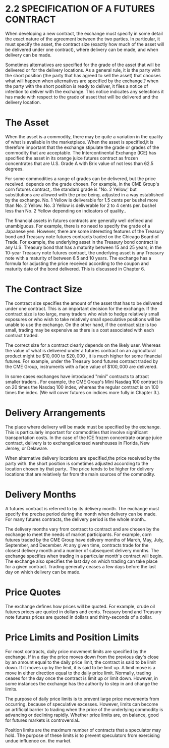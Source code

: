 # 2.2 SPECIFICATION OF A FUTURES CONTRACT  

When developing a new contract, the exchange must specify in some detail the exact nature of the agreement between the two parties. In particular, it must specify the asset, the contract size (exactly how much of the asset will be delivered under one contract), where delivery can be made, and when delivery can be made.  

Sometimes alternatives are specified for the grade of the asset that will be delivered or for the delivery locations. As a general rule, it is the party with the short position (the party that has agreed to sell the asset) that chooses what will happen when alternatives are specified by the exchange.? when the party with the short position is ready to deliver, it files a notice of intention to deliver with the exchange. This notice indicates any selections it has made with respect to the grade of asset that will be delivered and the delivery location.  

# The Asset  

When the asset is a commodity, there may be quite a variation in the quality of what is available in the marketplace. When the asset is specified,it is therefore important that the exchange stipulate the grade or grades of the commodity that are acceptable. The Intercontinental Exchange (ICE) has specified the asset in its orange juice futures contract as frozen concentrates that are U.S. Grade A with Brix value of not less than 62.5 degrees.  

For some commodities a range of grades can be delivered, but the price received. depends on the grade chosen. For example, in the CME Group's corn futures contract,. the standard grade is "No. 2 Yellow,' but substitutions are allowed with the price being. adjusted in a way established by the exchange. No. 1 Yellow is deliverable for 1.5 cents per bushel more than No. 2 Yellow. No. 3 Yellow is deliverable for 2 to 4 cents per. bushel less than No. 2 Yellow depending on indicators of quality..  

The financial assets in futures contracts are generally well defined and unambiguous. For example, there is no need to specify the grade of a Japanese yen. However, there are some interesting features of the Treasury bond and Treasury note futures contracts traded on the Chicago Board of Trade. For example, the underlying asset in the Treasury bond contract is any U.S. Treasury bond that has a maturity between 15 and 25 years; in the 10-year Treasury note futures contract, the underlying asset is any Treasury note with a maturity of between 6.5 and 10 years. The exchange has a formula for adjusting the price received according to the coupon and maturity date of the bond delivered. This is discussed in Chapter 6.  

# The Contract Size  

The contract size specifies the amount of the asset that has to be delivered under one contract. This is an important decision for the exchange. If the contract size is too large, many traders who wish to hedge relatively small exposures or who wish to take relatively small speculative positions will be unable to use the exchange. On the other hand, if the contract size is too small, trading may be expensive as there is a cost associated with each contract traded.  

The correct size for a contract clearly depends on the likely user. Whereas the value of what is delivered under a futures contract on an agricultural product might be $\$10,000$ to $\$20,000$ , it is much higher for some financial futures. For example, under the Treasury bond futures contract traded by the CME Group, instruments with a face value of $\$100,000$ are delivered.  

In some cases exchanges have introduced "mini" contracts to attract smaller traders.. For example, the CME Group's Mini Nasdaq 100 contract is on 20 times the Nasdaq 100 index, whereas the regular contract is on 100 times the index. (We will cover futures on indices more fully in Chapter 3.).  

# Delivery Arrangements  

The place where delivery will be made must be specified by the exchange. This is particularly important for commodities that involve significant transportation costs. In the case of the ICE frozen concentrate orange juice contract, delivery is to exchangelicensed warehouses in Florida, New Jersey, or Delaware.  

When alternative delivery locations are specified,the price received by the party with. the short position is sometimes adjusted according to the location chosen by that party.. The price tends to be higher for delivery locations that are relatively far from the main sources of the commodity.  

# Delivery Months  

A futures contract is referred to by its delivery month. The exchange must specify the precise period during the month when delivery can be made. For many futures contracts, the delivery period is the whole month..  

The delivery months vary from contract to contract and are chosen by the exchange to meet the needs of market participants. For example, corn futures traded by the CME Group have delivery months of March, May, July, September, and December. At any given time, contracts trade for the closest delivery month and a number of subsequent delivery months. The exchange specifies when trading in a particular month's contract will begin. The exchange also specifies the last day on which trading can take place for a given contract. Trading generally ceases a few days before the last day on which delivery can be made.  

# Price Quotes  

The exchange defines how prices will be quoted. For example, crude oil futures prices are quoted in dollars and cents. Treasury bond and Treasury note futures prices are quoted in dollars and thirty-seconds of a dollar.  

# Price Limits and Position Limits  

For most contracts, daily price movement limits are specified by the exchange. If in a day the price moves down from the previous day's close by an amount equal to the daily price limit, the contract is said to be limit down. If it moves up by the limit, it is said to be limit up. A limit move is a move in either direction equal to the daily price limit. Normally, trading ceases for the day once the contract is limit up or limit down. However, in some instances the exchange has the authority to step in and change the limits.  

The purpose of daily price limits is to prevent large price movements from occurring. because of speculative excesses. However, limits can become an artificial barrier to trading when the price of the underlying commodity is advancing or declining rapidly. Whether price limits are, on balance, good for futures markets is controversial..  

Position limits are the maximum number of contracts that a speculator may hold. The purpose of these limits is to prevent speculators from exercising undue influence on. the market.  
